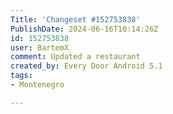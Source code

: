 ```yaml
---
Title: 'Changeset #152753838'
PublishDate: 2024-06-16T10:14:26Z
id: 152753838
user: BartemX
comment: Updated a restaurant
created_by: Every Door Android 5.1
tags:
- Montenegro

---
```

